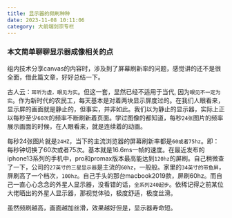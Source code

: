 ```yaml
---
title: 显示器的频刷种种
date: 2023-11-08 10:11:06
category: 大前端剑宗专栏
---
```


### 本文简单聊聊显示器成像相关的点

组内技术分享canvas的内容时，涉及到了屏幕刷新率的问题，感觉讲的还不是很全面，借此篇文章，好好总结一下。

古人云：`耳听为虚，眼见为实`。但这一套，显然已经不适用于当代, 因为`眼见不一定为实`。作为新时代的农民工，每天基本是对着两块显示屏度过的。在我们人眼看来，显示屏的画面就是静止的，但事实，并非如此。我们以为静止的显示器，实际上正以每秒至少`60次`的频率不断刷新着页面。学过图像的都知道，每秒`24张`图片的频率展示画面的时候，在人眼看来，就是连续着的动画。

每秒24张图片就是`24HZ`，当下的主流浏览器的屏幕刷新率都是`60或者75hz`。即：每秒钟切换了60次或者75次。基本就是16.6ms一帧的速度。在最近发布的iphone13系列的手机中，pro和promax版本最高能达到`120hz`的屏刷。自己稍微查了一下，公司的`27英寸的三星显示器`是主流的`60hz`，一般般。家里的`34英寸的带鱼屏`，屏刷高了一个档次，`100hz`。自己手头的那台macbook2019款，屏刷60hz。而自己一直心心念念的外星人显示器，没看错的话，`全系列240起步`。依稀记得之前某位大佬晒出的外星人显示器，那视觉体验，极度舒适，极度丝滑。

虽然频刷越高，画面越加丝滑，效果越好但是，显示器寿命短。

